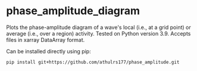 # phase_amplitude_diagram
Plots the phase-amplitude diagram of a wave's local (i.e., at a grid point) or average (i.e., over a region) activity.
Tested on Python version 3.9.
Accepts files in xarray DataArray format.

Can be installed directly using pip:
```
pip install git+https://github.com/athulrs177/phase_amplitude.git 
```
